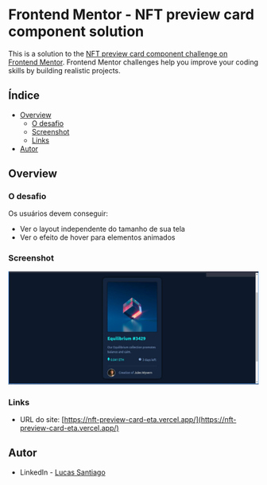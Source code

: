 # Frontend Mentor - NFT preview card component solution

This is a solution to the [NFT preview card component challenge on Frontend Mentor](https://www.frontendmentor.io/challenges/nft-preview-card-component-SbdUL_w0U). Frontend Mentor challenges help you improve your coding skills by building realistic projects. 

## Índice

- [Overview](#overview)
  - [O desafio](#the-challenge)
  - [Screenshot](#screenshot)
  - [Links](#links)
- [Autor](#author)

## Overview

### O desafio

Os usuários devem conseguir:

- Ver o layout independente do tamanho de sua tela
- Ver o efeito de hover para elementos animados

### Screenshot

![](./screenshot.jpg)

### Links

- URL do site: [https://nft-preview-card-eta.vercel.app/](https://nft-preview-card-eta.vercel.app/)

## Autor

- LinkedIn - [Lucas Santiago](https://www.linkedin.com/in/lucas-santiago-dev/)

